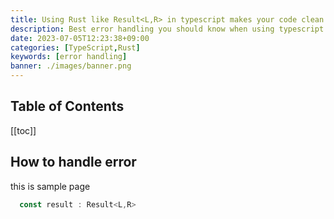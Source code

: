 ```yaml
---
title: Using Rust like Result<L,R> in typescript makes your code clean
description: Best error handling you should know when using typescript
date: 2023-07-05T12:23:38+09:00
categories: [TypeScript,Rust]
keywords: [error handling]
banner: ./images/banner.png
---
```


## Table of Contents
[[toc]]

## How to handle error
this is sample page 

```typescript
  const result : Result<L,R>
```